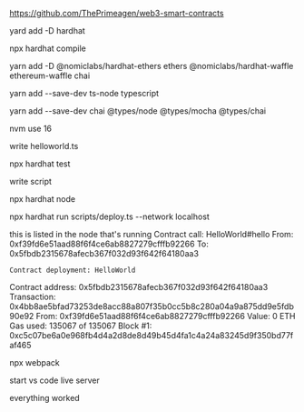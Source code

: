 https://github.com/ThePrimeagen/web3-smart-contracts


yard add -D hardhat

npx hardhat compile

yarn add -D @nomiclabs/hardhat-ethers ethers @nomiclabs/hardhat-waffle ethereum-waffle chai

yarn add --save-dev ts-node typescript

yarn add --save-dev chai @types/node @types/mocha @types/chai

nvm use 16

write helloworld.ts

npx hardhat test

write script

npx hardhat node

npx hardhat run scripts/deploy.ts --network localhost

this is listed in the node that's running
Contract call:       HelloWorld#hello
  From:                0xf39fd6e51aad88f6f4ce6ab8827279cfffb92266
  To:                  0x5fbdb2315678afecb367f032d93f642f64180aa3

    Contract deployment: HelloWorld
  Contract address:    0x5fbdb2315678afecb367f032d93f642f64180aa3
  Transaction:         0x4bb8ae5bfad73253de8acc88a807f35b0cc5b8c280a04a9a875dd9e5fdb90e92
  From:                0xf39fd6e51aad88f6f4ce6ab8827279cfffb92266
  Value:               0 ETH
  Gas used:            135067 of 135067
  Block #1:            0xc5c07be6a0e968fb4d4a2d8de8d49b45d4fa1c4a24a83245d9f350bd77faf465



npx webpack

start vs code live server

everything worked

